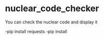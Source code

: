 # nuclear_code_checker
You can check the nuclear code and display it

-pip install requests
-pip install 
